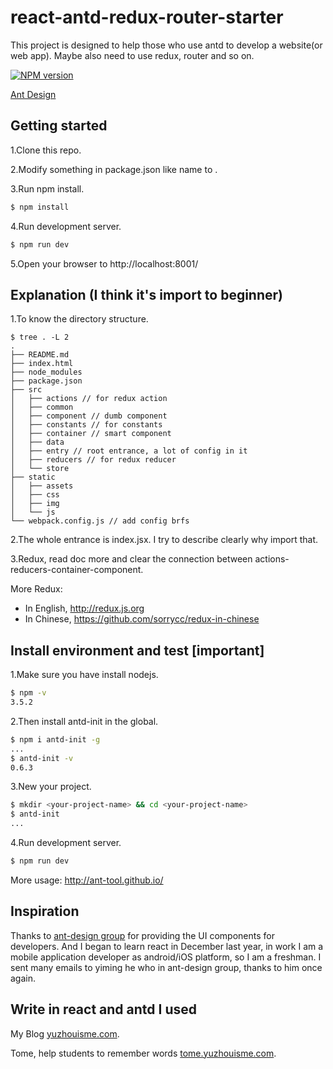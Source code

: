 # react-antd-redux-router-starter

This project is designed to help those who use antd to develop a website(or web app). Maybe also need to use redux, router and so on.

[![NPM version](https://img.shields.io/npm/v/antd-init.svg?style=flat)](https://npmjs.org/package/antd-init)

[Ant Design](https://github.com/ant-design/ant-design)

## Getting started

1.Clone this repo.

2.Modify something in package.json like name to <your-project-name>.

3.Run npm install.

```bash
$ npm install
```

4.Run development server.

```bash
$ npm run dev
```

5.Open your browser to http://localhost:8001/

## Explanation (I think it's import to beginner)

1.To know the directory structure.

```
$ tree . -L 2
.
├── README.md
├── index.html
├── node_modules
├── package.json
├── src
│   ├── actions // for redux action
│   ├── common
│   ├── component // dumb component
│   ├── constants // for constants
│   ├── container // smart component
│   ├── data
│   ├── entry // root entrance, a lot of config in it
│   ├── reducers // for redux reducer
│   └── store
├── static
│   ├── assets
│   ├── css
│   ├── img
│   └── js
└── webpack.config.js // add config brfs
```

2.The whole entrance is index.jsx. I try to describe clearly why import that.

3.Redux, read doc more and clear the connection between actions-reducers-container-component. 

More Redux: 
* In English, http://redux.js.org 
* In Chinese, https://github.com/sorrycc/redux-in-chinese

## Install environment and test [important]

1.Make sure you have install nodejs.

```bash
$ npm -v
3.5.2
```

2.Then install antd-init in the global.

```bash
$ npm i antd-init -g
...
$ antd-init -v
0.6.3
```

3.New your project.

```bash
$ mkdir <your-project-name> && cd <your-project-name>
$ antd-init
...
```

4.Run development server.

```bash
$ npm run dev
```

More usage: http://ant-tool.github.io/

## Inspiration

Thanks to [ant-design group](https://github.com/ant-design) for providing the UI components for developers. And I began to learn react in December last year, in work I am a mobile application developer as android/iOS platform, so I am a freshman. I sent many emails to yiming he who in ant-design group, thanks to him once again.

## Write in react and antd I used

My Blog [yuzhouisme.com](http://yuzhouisme.com/).

Tome, help students to remember words [tome.yuzhouisme.com](http://tome.yuzhouisme.com).

